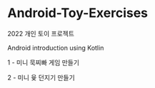 # Android-Toy-Exercises
2022 개인 토이 프로젝트

Android introduction using Kotlin

1 - 미니 묵찌빠 게임 만들기

2 - 미니 윷 던지기 만들기

